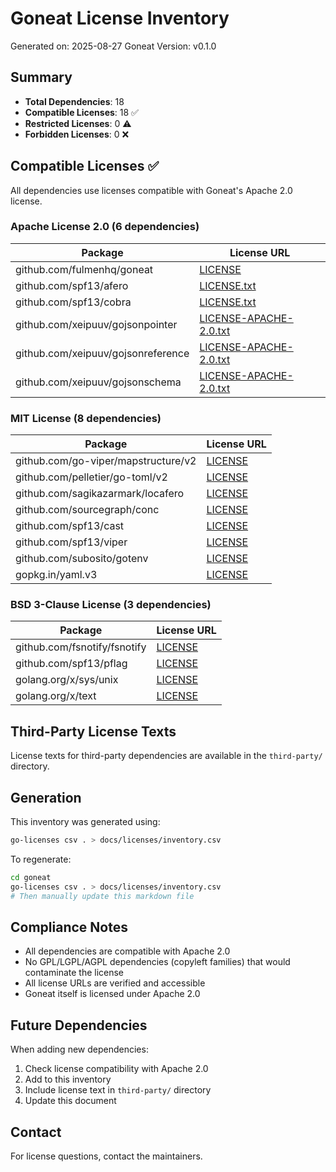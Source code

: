 # Goneat License Inventory

Generated on: 2025-08-27
Goneat Version: v0.1.0

## Summary

- **Total Dependencies**: 18
- **Compatible Licenses**: 18 ✅
- **Restricted Licenses**: 0 ⚠️
- **Forbidden Licenses**: 0 ❌

## Compatible Licenses ✅

All dependencies use licenses compatible with Goneat's Apache 2.0 license.

### Apache License 2.0 (6 dependencies)

| Package                            | License URL                                                                                                   |
| ---------------------------------- | ------------------------------------------------------------------------------------------------------------- |
| github.com/fulmenhq/goneat         | [LICENSE](https://github.com/fulmenhq/goneat/blob/HEAD/LICENSE)                                               |
| github.com/spf13/afero             | [LICENSE.txt](https://github.com/spf13/afero/blob/v1.12.0/LICENSE.txt)                                        |
| github.com/spf13/cobra             | [LICENSE.txt](https://github.com/spf13/cobra/blob/v1.9.1/LICENSE.txt)                                         |
| github.com/xeipuuv/gojsonpointer   | [LICENSE-APACHE-2.0.txt](https://github.com/xeipuuv/gojsonpointer/blob/4e3ac2762d5f/LICENSE-APACHE-2.0.txt)   |
| github.com/xeipuuv/gojsonreference | [LICENSE-APACHE-2.0.txt](https://github.com/xeipuuv/gojsonreference/blob/bd5ef7bd5415/LICENSE-APACHE-2.0.txt) |
| github.com/xeipuuv/gojsonschema    | [LICENSE-APACHE-2.0.txt](https://github.com/xeipuuv/gojsonschema/blob/v1.2.0/LICENSE-APACHE-2.0.txt)          |

### MIT License (8 dependencies)

| Package                             | License URL                                                              |
| ----------------------------------- | ------------------------------------------------------------------------ |
| github.com/go-viper/mapstructure/v2 | [LICENSE](https://github.com/go-viper/mapstructure/blob/v2.2.1/LICENSE)  |
| github.com/pelletier/go-toml/v2     | [LICENSE](https://github.com/pelletier/go-toml/blob/v2.2.3/LICENSE)      |
| github.com/sagikazarmark/locafero   | [LICENSE](https://github.com/sagikazarmark/locafero/blob/v0.7.0/LICENSE) |
| github.com/sourcegraph/conc         | [LICENSE](https://github.com/sourcegraph/conc/blob/v0.3.0/LICENSE)       |
| github.com/spf13/cast               | [LICENSE](https://github.com/spf13/cast/blob/v1.7.1/LICENSE)             |
| github.com/spf13/viper              | [LICENSE](https://github.com/spf13/viper/blob/v1.20.1/LICENSE)           |
| github.com/subosito/gotenv          | [LICENSE](https://github.com/subosito/gotenv/blob/v1.6.0/LICENSE)        |
| gopkg.in/yaml.v3                    | [LICENSE](https://github.com/go-yaml/yaml/blob/v3.0.1/LICENSE)           |

### BSD 3-Clause License (3 dependencies)

| Package                      | License URL                                                         |
| ---------------------------- | ------------------------------------------------------------------- |
| github.com/fsnotify/fsnotify | [LICENSE](https://github.com/fsnotify/fsnotify/blob/v1.8.0/LICENSE) |
| github.com/spf13/pflag       | [LICENSE](https://github.com/spf13/pflag/blob/v1.0.6/LICENSE)       |
| golang.org/x/sys/unix        | [LICENSE](https://cs.opensource.google/go/x/sys/+/v0.29.0:LICENSE)  |
| golang.org/x/text            | [LICENSE](https://cs.opensource.google/go/x/text/+/v0.21.0:LICENSE) |

## Third-Party License Texts

License texts for third-party dependencies are available in the `third-party/` directory.

## Generation

This inventory was generated using:

```bash
go-licenses csv . > docs/licenses/inventory.csv
```

To regenerate:

```bash
cd goneat
go-licenses csv . > docs/licenses/inventory.csv
# Then manually update this markdown file
```

## Compliance Notes

- All dependencies are compatible with Apache 2.0
- No GPL/LGPL/AGPL dependencies (copyleft families) that would contaminate the license
- All license URLs are verified and accessible
- Goneat itself is licensed under Apache 2.0

## Future Dependencies

When adding new dependencies:

1. Check license compatibility with Apache 2.0
2. Add to this inventory
3. Include license text in `third-party/` directory
4. Update this document

## Contact

For license questions, contact the maintainers.
